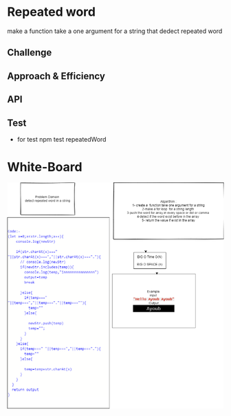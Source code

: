 #  Repeated word
make a function take a one argument for a string that dedect repeated word

## Challenge
## Approach & Efficiency
## API
<!-- Embedded whiteboard image -->

## Test
* for test  npm test repeatedWord

# White-Board
![code](./code31.png)

